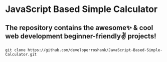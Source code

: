 # JavaScript Based Simple Calculator

## The repository contains the awesome✨ & cool web development beginner-friendly✌️ projects!

```
git clone https://github.com/developerroshank/JavaScript-Based-Simple-Calculator.git
```
